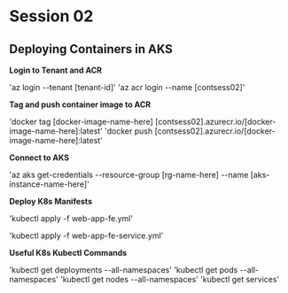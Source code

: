 # Session 02
## Deploying Containers in AKS

**Login to Tenant and ACR**

'az login --tenant [tenant-id]'
'az acr login --name [contsess02]'

**Tag and push container image to ACR**

'docker tag [docker-image-name-here] [contsess02].azurecr.io/[docker-image-name-here]:latest'
'docker push [contsess02].azurecr.io/[docker-image-name-here]:latest'

**Connect to AKS**

'az aks get-credentials --resource-group [rg-name-here] --name [aks-instance-name-here]'

**Deploy K8s Manifests**

'kubectl apply -f web-app-fe.yml'

'kubectl apply -f web-app-fe-service.yml'

**Useful K8s Kubectl Commands**

'kubectl get deployments --all-namespaces'
'kubectl get pods --all-namespaces'
'kubectl get nodes --all-namespaces'
'kubectl get services'